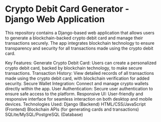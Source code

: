 # Crypto Debit Card Generator - Django Web Application
This repository contains a Django-based web application that allows users to generate a blockchain-backed crypto debit card and manage their transactions securely. The app integrates blockchain technology to ensure transparency and security for all transactions made using the crypto debit card.

Key Features:
Generate Crypto Debit Card: Users can create a personalized crypto debit card, backed by blockchain technology, to make secure transactions.
Transaction History: View detailed records of all transactions made using the crypto debit card, with blockchain verification for added security.
Secure Wallet Integration: Connect and manage crypto wallets directly within the app.
User Authentication: Secure user authentication to ensure safe access to the platform.
Responsive UI: User-friendly and responsive interface for seamless interaction on both desktop and mobile devices.
Technologies Used:
Django (Backend)
HTML/CSS/JavaScript (Frontend)
Blockchain APIs (for generating cards and transactions)
SQLite/MySQL/PostgreSQL (Database)
